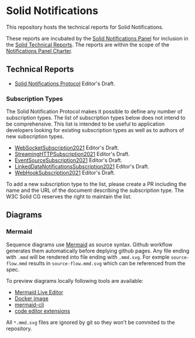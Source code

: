 # Solid Notifications

This repository hosts the technical reports for Solid Notifications.

These reports are incubated by the [Solid Notifications Panel](https://github.com/solid/notifications-panel) for inclusion in the [Solid Technical Reports](https://solidproject.org/TR/). The reports are within the scope of the [Notifications Panel Charter](https://github.com/solid/process/blob/main/notifications-panel-charter.md).

## Technical Reports
* [Solid Notifications Protocol](https://solid.github.io/notifications/protocol) Editor's Draft.

### Subscription Types

The Solid Notification Protocol makes it possible to define any number of subscription types.
The list of subscription types below does not intend to be comprehensive. This list is intended
to be useful to application developers looking for existing subscription types as well as to
authors of new subscription types.

* [WebSocketSubscription2021](https://solid.github.io/notifications/websocket-subscription-2021) Editor's Draft.
* [StreamingHTTPSubscription2021](https://solid.github.io/notifications/streaming-http-subscription-2021) Editor's Draft.
* [EventSourceSubscription2021](https://solid.github.io/notifications/eventsource-subscription-2021) Editor's Draft.
* [LinkedDataNotificationsSubscription2021](https://solid.github.io/notifications/linkeddatanotifications-subscription-2021) Editor's Draft.
* [WebHookSubscription2021](https://github.com/solid/notifications/blob/main/webhook-subscription-2021.md) Editor's Draft.

To add a new subscription type to the list, please create a PR including the name and the URL of the document describing the subscription type. The W3C Solid CG reserves the right to maintain the list.

## Diagrams

### Mermaid

Sequence diagrams use [Mermaid](https://mermaid-js.github.io/mermaid/) as source syntax.
Github workflow generates them automatically before deplying github pages.
Any file ending with `.mmd` will be rendered into file ending with `.mmd.svg`.
For exmple `source-flow.mmd` results in `source-flow.mmd.svg` which can be referenced from the spec.

To preview diagrams locally following tools are available:

* [Mermaid Live Editor](https://mermaid-js.github.io/mermaid-live-editor/)
* [Docker image](https://hub.docker.com/r/matthewfeickert/mermaid-cli)
* [mermaid-cli](https://www.npmjs.com/package/@mermaid-js/mermaid-cli)
* [code editor extensions](https://github.com/mermaid-js/mermaid/blob/develop/docs/integrations.md#editor-plugins)

All `*.mmd.svg` files are ignored by git so they won't be commited to the repository.
